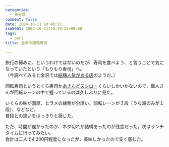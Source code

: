 ```yaml
---
categories:
  - 未分類
comment: false
date: 2004-10-11 10:49:22
iso8601: 2004-10-11T10:49:22+09:00
tags:
  - perl
title: 金沢の回転寿司

---
```


<div class="entry-body">
                                 <p>旅行の締めに、というわけではないのだが、寿司を食べよう、と言うことで気になっていたという「もりもり寿司」へ。<br />
（今調べてみると金沢では<a href="http://kimassi.net/cgi/votecom/votec.cgi?no=10">結構人気がある店</a>のようだ。）</p>

<p>回転寿司というとくら寿司か<a href="http://www.akindo-sushiro.co.jp/">あきんどスシロー</a>くらいしかいかないので、職人さんが回転レーンの中で握っているのは久しぶりに見た。</p>

<p>いくらの味が濃厚、ヒラメの縁側が分厚い、回転レーンが３段（うち湯のみが１段）、などなど。<br />
普段との違いをはっきりと感じた。</p>

<p>ただ、時間が遅かったのか、ネタ切れが結構あったのが残念だった。次はランチタイムに行ってみたい。<br />
会計は二人で4,200円程度になったが、美味しかったので安く感じた。</p>
                              </div>
    	